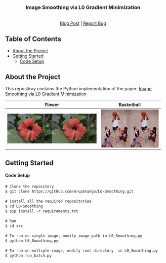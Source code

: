 <!-- PROJECT LOGO -->
<p align="center">
  <h3 align="center">Image Smoothing via L0 Gradient Minimization</h3>

  <p align="center">
    <br />
    <a
    href="https://nthere.dev/2020/06/15/Image-Smoothing-using-L0-Gradient-Minimization/">Blog
    Post</a>
    |
    <a href="https://github.com/nrupatunga/L0-Smoothing/issues">Report Bug</a>
    <br />
  </p>
</p>

<!-- TABLE OF CONTENTS -->
## Table of Contents

* [About the Project](#about-the-project)
* [Getting Started](#getting-started)
	- [Code Setup](#code-setup)

<!--ABOUT THE PROJECT-->
## About the Project

This repository contains the Python implementation of the paper:
[Image Smoothing via L0 Gradient Minimization](ihttp://www.cse.cuhk.edu.hk/~leojia/papers/L0smooth_Siggraph_Asia2011.pdf)

|Flower           |  Basketball |
|------------------------|-------------------------|
|![](https://github.com/nrupatunga/L0-Smoothing/blob/master/src/output/flower.png)  | ![](https://github.com/nrupatunga/L0-Smoothing/blob/master/src/output/basketball.png) |

<!--GETTING STARTED-->
## Getting Started

#### Code Setup
```
# Clone the repository
$ git clone https://github.com/nrupatunga/L0-Smoothing.git

# install all the required repositories
$ cd L0-Smoothing
$ pip install -r requirements.txt

# Run
$ cd src

# To run on single image, modify image path in L0_Smoothing.py
$ python L0_Smoothing.py

# To run on multiple image, modify root directory  in L0_Smoothing.py
$ python run_batch.py

```
